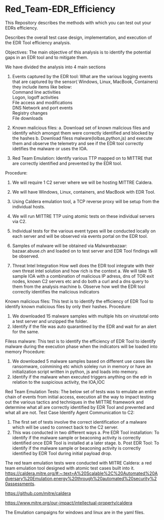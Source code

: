 # Red_Team-EDR_Efficiency
This Repository describes the methods with which you can test out your EDRs efficiency.

Describes the overall test case design, implementation, and 
execution of the EDR Tool efficiency analysis.

Objectives: The main objective of this analysis is to identify the potential gaps in an EDR tool and 
to mitigate them.

We have divided the analysis into 4 main sections
1. Events captured by the EDR tool: What are the various logging events that are captured by 
the sensor( Windows, Linux, MacBook, Containers) they include items like below:\
    Command line activities\
    Logon, logoff activities\
    File access and modifications\
    DNS Network and port events\
    Registry changes\
    File downloads

2. Known malicious files:
    a. Download set of known malicious files and identify which amongst them were correctly identified and blocked by the hashes
    b. Download filess malware(lolbas,python,js) and execute them and observe the telemetry and see if the EDR tool correctly idetifies the malware or uses the IOA.
   
3. Red Team Emulation: Identify various TTP mapped on to MITTRE that are correctly identified 
and prevented by the EDR tool.

Procedure:
1. We will require 1 C2 server where we will be hosting MITTRE Caldera.
2. We will have Windows, Linux, containers, and MacBook with EDR Tool.
3. Using Caldera emulation tool, a TCP reverse proxy will be setup from the individual hosts.
4. We will run MITTRE TTP using atomic tests on these individual servers via C2.
5. Individual tests for the various event types will be conducted locally on each server and will 
be observed via events portal on the EDR tool.
6. Samples of malware will be obtained via Malwarebazaar: bazaar.abuse.ch and loaded on to 
test server and EDR Tool findings will be observed.

4. Threat Intel Integration
   How well does the EDR tool integrate with their own threat intel solution and how rich is the context
   a. We will take 15 sample IOA with a combination of malicious IP adress, dns of TOR exit nodes, known C2 servers etc and do both a curl and a dns query to them from the analysis machine
   b. Observe how well the EDR tool correctly identifies the malicious indicators
   


Known malicious files:
This test is to identify the efficiency of EDR Tool to identify known malicious files by only their 
hashes.
Procedure:
1. We downloaded 15 malware samples with multiple hits on virustotal onto a test server and unzipped the folder.
2. Identify if the file was auto quarantined by the EDR and wait for an alert for the same.

Filess malware:
This test is to identify the efficiency of EDR Tool to identify malware during the execution phase when the indicators will be loaded into memory
Procedure:
1. We downloaded 5 malware samples based on different use cases like ransomware, coinmining etc which soleley run in memory or have an initialization script written in python, js and loads into memory.
2. Identify if the malware when executed triggers anything on the edr in relation to the suspicious activity, the IOA,IOC


Red Team Emulation Tests:
The below set of tests was to emulate an entire chain of events from initial access, execution all the 
way to impact testing out the various tactics and techniques in the MITTRE framework and 
determine what all are correctly identified by EDR Tool and prevented and what all are not.
Test Case Identify Agent Communication to C2:
1. The first set of tests involve the correct identification of a malware which will be used to 
connect back to the C2 server.
2. This was conducted in two different ways 
a. Pre EDR Tool installation: To identify if the malware sample or beaconing activity 
is correctly identified once EDR Tool is installed at a later stage.
b. Post EDR Tool: To identify if the malware sample or beaconing activity is correctly 
identified by EDR Tool during initial payload drop.

The red team emulation tests were conducted with MITRE Caldera: a red team emulation tool designed with atomic test cases built into it.
https://caldera.mitre.org/#:~:text=A%20Scalable%2C%20Automated%20Adversary%20Emulation,energy%20through%20automated%20security%20assessments.

https://github.com/mitre/caldera

https://www.mitre.org/our-impact/intellectual-property/caldera

The Emulation campaigns for windows and linux are in the yaml files.
